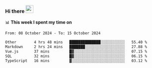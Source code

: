 ### Hi there <a href="https://www.gautamkrishnar.com/"><img src="https://media.giphy.com/media/hvRJCLFzcasrR4ia7z/giphy.gif" width="25px"></a>

📊 **This week I spent my time on**

<!--START_SECTION:waka-->

```txt
From: 08 October 2024 - To: 15 October 2024

Other        4 hrs 48 mins   ██████████████░░░░░░░░░░░   55.40 %
Markdown     2 hrs 24 mins   ███████░░░░░░░░░░░░░░░░░░   27.88 %
Vue.js       37 mins         █▓░░░░░░░░░░░░░░░░░░░░░░░   07.15 %
SQL          32 mins         █▓░░░░░░░░░░░░░░░░░░░░░░░   06.15 %
TypeScript   16 mins         ▓░░░░░░░░░░░░░░░░░░░░░░░░   03.12 %
```

<!--END_SECTION:waka-->
